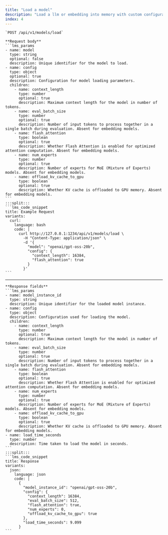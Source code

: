 ```yaml
---
title: "Load a model"
description: "Load a llm or embedding into memory with custom configuration for inference"
index: 4
---
```

````lms_hstack
`POST /api/v1/models/load`

**Request body**
```lms_params
- name: model
  type: string
  optional: false
  description: Unique identifier for the model to load.
- name: config
  type: object
  optional: true
  description: Configuration for model loading parameters.
  children:
    - name: context_length
      type: number
      optional: true
      description: Maximum context length for the model in number of tokens.
    - name: eval_batch_size
      type: number
      optional: true
      description: Number of input tokens to process together in a single batch during evaluation. Absent for embedding models.
    - name: flash_attention
      type: boolean
      optional: true
      description: Whether Flash Attention is enabled for optimized attention computation. Absent for embedding models.
    - name: num_experts
      type: number
      optional: true
      description: Number of experts for MoE (Mixture of Experts) models. Absent for embedding models.
    - name: offload_kv_cache_to_gpu
      type: boolean
      optional: true
      description: Whether KV cache is offloaded to GPU memory. Absent for embedding models.
```
:::split:::
```lms_code_snippet
title: Example Request
variants:
  curl:
    language: bash
    code: |
      curl http://127.0.0.1:1234/api/v1/models/load \
        -H "Content-Type: application/json" \
        -d '{
          "model": "openai/gpt-oss-20b",
          "config": {
            "context_length": 16384,
            "flash_attention": true
          }
        }'
```
````

---

````lms_hstack
**Response fields**
```lms_params
- name: model_instance_id
  type: string
  description: Unique identifier for the loaded model instance.
- name: config
  type: object
  description: Configuration used for loading the model.
  children:
    - name: context_length
      type: number
      optional: true
      description: Maximum context length for the model in number of tokens.
    - name: eval_batch_size
      type: number
      optional: true
      description: Number of input tokens to process together in a single batch during evaluation. Absent for embedding models.
    - name: flash_attention
      type: boolean
      optional: true
      description: Whether Flash Attention is enabled for optimized attention computation. Absent for embedding models.
    - name: num_experts
      type: number
      optional: true
      description: Number of experts for MoE (Mixture of Experts) models. Absent for embedding models.
    - name: offload_kv_cache_to_gpu
      type: boolean
      optional: true
      description: Whether KV cache is offloaded to GPU memory. Absent for embedding models.
- name: load_time_seconds
  type: number
  description: Time taken to load the model in seconds.
```
:::split:::
```lms_code_snippet
title: Response
variants:
  json:
    language: json
    code: |
      {
        "model_instance_id": "openai/gpt-oss-20b",
        "config": {
          "context_length": 16384,
          "eval_batch_size": 512,
          "flash_attention": true,
          "num_experts": 0,
          "offload_kv_cache_to_gpu": true
        },
        "load_time_seconds": 9.099
      }
```
````
